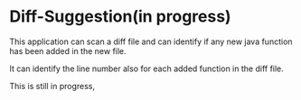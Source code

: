 # Diff-Suggestion(in progress)

This application can scan a diff file and can identify if any new java function has been added 
in the new file.

It can identify the line number also  for each added function in the diff file.

This is still in progress,
